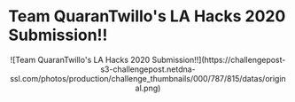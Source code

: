 # Team QuaranTwillo's LA Hacks 2020 Submission!!

<p align="center">![Team QuaranTwillo's LA Hacks 2020 Submission!!](https://challengepost-s3-challengepost.netdna-ssl.com/photos/production/challenge_thumbnails/000/787/815/datas/original.png)</p>
